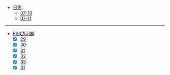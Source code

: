 * [日志](docs/24525-高荣荣/)
  * [07-10](docs/24525-高荣荣/07-10)
  * [07-11](docs/24525-高荣荣/07-11)

---

* [ES6练习题](docs/24525-高荣荣/)
  * [x] [29](tests/24525-高荣荣/29.js)
  * [x] [30](tests/24525-高荣荣/30.js)
  * [x] [31](tests/24525-高荣荣/31.js)
  * [x] [32](tests/24525-高荣荣/32.js)
  * [x] [33](tests/24525-高荣荣/33.js)
  * [x] [41](tests/24525-高荣荣/41.js)